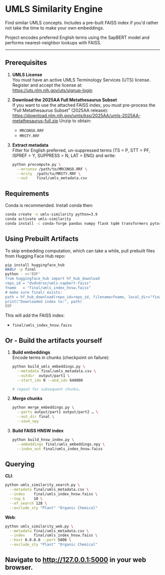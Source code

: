 # UMLS Similarity Engine

Find similar UMLS concepts. Includes a pre-built FAISS index if you'd rather not take the time to make your own embeddings. 

Project encodes preferred English terms using the SapBERT model and performs nearest-neighbor lookups with FAISS.

---

## Prerequisites

1. **UMLS License**  
   You must have an active UMLS Terminology Services (UTS) license.  
   Register and accept the license at:  
   https://uts.nlm.nih.gov/uts/signup-login

2. **Download the 2025AA Full Metathesaurus Subset**  
   If you want to use the attached FAISS index, you must pre-process the “Full Metathesaurus Subset” (2025AA release):
   https://download.nlm.nih.gov/umls/kss/2025AA/umls-2025AA-metathesaurus-full.zip
   Unzip to obtain:
   - `MRCONSO.RRF`  
   - `MRSTY.RRF`  

3. **Extract metadata**  
   Filter for English preferred, un-suppressed terms (TS = P, STT = PF, ISPREF = Y, SUPPRESS = N, LAT = ENG) and write:
   ```bash
   python precompute.py \
     --mrconso /path/to/MRCONSO.RRF \
     --mrsty  /path/to/MRSTY.RRF \
     --out    final/umls_metadata.csv
   ```

## Requirements

Conda is recommended. Install conda then:

```bash
conda create -n umls-similarity python=3.9
conda activate umls-similarity
conda install -c conda-forge pandas numpy flask tqdm transformers pytorch cpuonly faiss-cpu
```

## Using Prebuilt Artifacts

To skip embedding computation, which can take a while, pull prebuilt files from Hugging Face Hub repo:

```bash
pip install huggingface_hub
mkdir -p final
python - <<'EOF'
from huggingface_hub import hf_hub_download
repo_id = "dvdndrsn/umls-sapbert-faiss"
fname   = "final/umls_index_hnsw.faiss"
# make sure final/ exists:
path = hf_hub_download(repo_id=repo_id, filename=fname, local_dir="final")
print("Downloaded index to:", path)
EOF
```

This will add the FAISS index:
- `final/umls_index_hnsw.faiss`

## Or - Build the artifacts yourself

1. **Build embeddings**  
   Encode terms in chunks (checkpoint on failure):
   ```bash
   python build_umls_embeddings.py \
     --metadata final/umls_metadata.csv \
     --outdir  output/part1 \
     --start_idx 0 --end_idx 640000

   # repeat for subsequent chunks…
   ```

2. **Merge chunks**  
   ```bash
   python merge_embeddings.py \
     --parts output/part1 output/part2 … \
     --out_dir final \
     --save_npy
   ```

3. **Build FAISS HNSW index**  
   ```bash
   python build_hnsw_index.py \
     --embeddings final/umls_embeddings.npy \
     --index_out final/umls_index_hnsw.faiss
   ```

## Querying

   **CLI**:
   ```bash
   python umls_similarity_search.py \
     --metadata final/umls_metadata.csv \
     --index    final/umls_index_hnsw.faiss \
     --top_k    10 \
     --ef_search 128 \
     --exclude_sty "Plant" "Organic Chemical"
   ```

   **Web**:
   ```bash
   python umls_similarity_web.py \
     --metadata final/umls_metadata.csv \
     --index    final/umls_index_hnsw.faiss \
     --host 0.0.0.0 --port 5000 \
     --exclude_sty "Plant" "Organic Chemical"
   ```
   Navigate to http://127.0.0.1:5000 in your web browser. 
---


